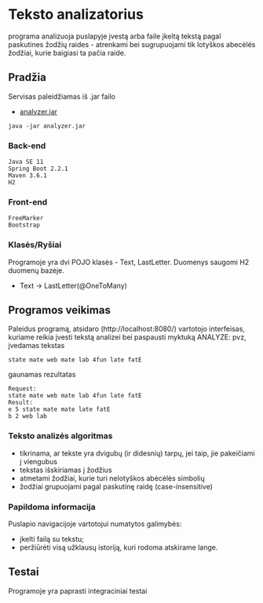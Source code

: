 # Teksto analizatorius

programa analizuoja puslapyje įvestą arba faile įkeltą tekstą pagal paskutines žodžių raides - atrenkami bei sugrupuojami tik lotyškos abecėlės žodžiai, kurie baigiasi ta pačia raide. 

## Pradžia

Servisas paleidžiamas iš .jar failo
* [analyzer.jar](https://) 
```
java -jar analyzer.jar
```

### Back-end
```
Java SE 11 
Spring Boot 2.2.1
Maven 3.6.1
H2
```
### Front-end
```
FreeMarker
Bootstrap
```
### Klasės/Ryšiai
Programoje yra dvi POJO klasės - Text, LastLetter. Duomenys saugomi H2 duomenų bazėje.
* Text -> LastLetter(@OneToMany)

## Programos veikimas

Paleidus programą, atsidaro (http://localhost:8080/) vartotojo interfeisas, kuriame reikia įvesti tekstą analizei bei paspausti myktuką ANALYZE:
pvz, įvedamas tekstas
```
state mate web mate lab 4fun late fatE
```
gaunamas rezultatas
```
Request:
state mate web mate lab 4fun late fatE
Result:
e 5 state mate mate late fatE
b 2 web lab 
```
### Teksto analizės algoritmas
* tikrinama, ar tekste yra dvigubų (ir didesnių) tarpų, jei taip, jie pakeičiami į viengubus
* tekstas išskiriamas į žodžius
* atmetami žodžiai, kurie turi nelotyškos abėcėlės simbolių
* žodžiai grupuojami pagal paskutinę raidę (case-insensitive)

### Papildoma informacija

Puslapio navigacijoje vartotojui numatytos galimybės:
* įkelti failą su tekstu;
* peržiūrėti visą užklausų istoriją, kuri rodoma atskirame lange.

## Testai

Programoje yra paprasti integraciniai testai


